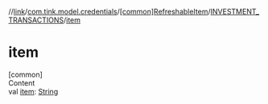 //[link](../../../index.md)/[com.tink.model.credentials](../../index.md)/[[common]RefreshableItem](../index.md)/[INVESTMENT_TRANSACTIONS](index.md)/[item](item.md)



# item  
[common]  
Content  
val [item](item.md): [String](https://kotlinlang.org/api/latest/jvm/stdlib/kotlin/-string/index.html)  



